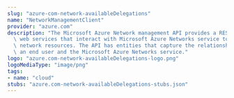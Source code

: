 ```yaml
---
slug: "azure-com-network-availableDelegations"
name: "NetworkManagementClient"
provider: "azure.com"
description: "The Microsoft Azure Network management API provides a RESTful set of\
  \ web services that interact with Microsoft Azure Networks service to manage your\
  \ network resources. The API has entities that capture the relationship between\
  \ an end user and the Microsoft Azure Networks service."
logo: "azure.com-network-availableDelegations-logo.png"
logoMediaType: "image/png"
tags:
- name: "cloud"
stubs: "azure.com-network-availableDelegations-stubs.json"
---
```

